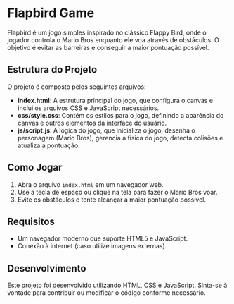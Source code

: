# Flapbird Game

Flapbird é um jogo simples inspirado no clássico Flappy Bird, onde o jogador controla o Mario Bros enquanto ele voa através de obstáculos. O objetivo é evitar as barreiras e conseguir a maior pontuação possível.

## Estrutura do Projeto

O projeto é composto pelos seguintes arquivos:

- **index.html**: A estrutura principal do jogo, que configura o canvas e inclui os arquivos CSS e JavaScript necessários.
- **css/style.css**: Contém os estilos para o jogo, definindo a aparência do canvas e outros elementos da interface do usuário.
- **js/script.js**: A lógica do jogo, que inicializa o jogo, desenha o personagem (Mario Bros), gerencia a física do jogo, detecta colisões e atualiza a pontuação.

## Como Jogar

1. Abra o arquivo `index.html` em um navegador web.
2. Use a tecla de espaço ou clique na tela para fazer o Mario Bros voar.
3. Evite os obstáculos e tente alcançar a maior pontuação possível.

## Requisitos

- Um navegador moderno que suporte HTML5 e JavaScript.
- Conexão à internet (caso utilize imagens externas).

## Desenvolvimento

Este projeto foi desenvolvido utilizando HTML, CSS e JavaScript. Sinta-se à vontade para contribuir ou modificar o código conforme necessário.